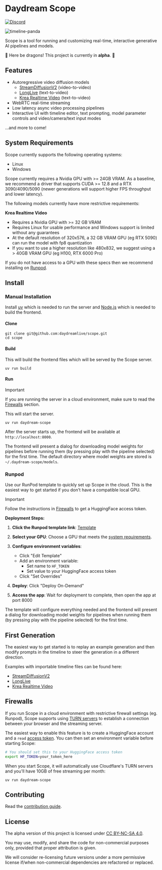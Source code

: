 # Daydream Scope

[![Discord](https://img.shields.io/badge/Discord-5865F2?logo=discord&logoColor=white)](https://discord.gg/mnfGR4Fjhp)

![timeline-panda](https://github.com/user-attachments/assets/21724fa1-d1c6-489e-bfb7-354b91e6f27b)

Scope is a tool for running and customizing real-time, interactive generative AI pipelines and models.

🚧 Here be dragons! This project is currently in **alpha**. 🚧

## Features

- Autoregressive video diffusion models
  - [StreamDiffusionV2](./pipelines/streamdiffusionv2/docs/usage.md) (video-to-video)
  - [LongLive](./pipelines/longlive/docs/usage.md) (text-to-video)
  - [Krea Realtime Video](./pipelines/krea_realtime_video/docs/usage.md) (text-to-video)
- WebRTC real-time streaming
- Low latency async video processing pipelines
- Interactive UI with timeline editor, text prompting, model parameter controls and video/camera/text input modes

...and more to come!

## System Requirements

Scope currently supports the following operating systems:

- Linux
- Windows

Scope currently requires a Nvidia GPU with >= 24GB VRAM. As a baseline, we recommend a driver that supports CUDA >= 12.8 and a RTX 3090/4090/5090 (newer generations will support higher FPS throughput and lower latency).

The following models currently have more restrictive requirements:

**Krea Realtime Video**

- Requires a Nvidia GPU with >= 32 GB VRAM
- Requires Linux for usable performance and Windows support is limited without any guarantees
- At the default resolution of 320x576, a 32 GB VRAM GPU (eg RTX 5090) can run the model with fp8 quantization
- If you want to use a higher resolution like 480x832, we suggest using a > 40GB VRAM GPU (eg H100, RTX 6000 Pro)

If you do not have access to a GPU with these specs then we recommend installing on [Runpod](#runpod).

## Install

### Manual Installation

Install [uv](https://docs.astral.sh/uv/getting-started/installation/) which is needed to run the server and [Node.js](https://nodejs.org/en/download) which is needed to build the frontend.

#### Clone

```
git clone git@github.com:daydreamlive/scope.git
cd scope
```

#### Build

This will build the frontend files which will be served by the Scope server.

```
uv run build
```

#### Run

> [!IMPORTANT]
> If you are running the server in a cloud environment, make sure to read the [Firewalls](#firewalls) section.

This will start the server.

```
uv run daydream-scope
```

After the server starts up, the frontend will be available at `http://localhost:8000`.

The frontend will present a dialog for downloading model weights for pipelines before running them (by pressing play with the pipeline selected) for the first time. The default directory where model weights are stored is `~/.daydream-scope/models`.

### Runpod

Use our RunPod template to quickly set up Scope in the cloud. This is the easiest way to get started if you don't have a compatible local GPU.

> [!IMPORTANT]
> Follow the instructions in [Firewalls](#firewalls) to get a HuggingFace access token.

**Deployment Steps:**

1. **Click the Runpod template link**: [Template](https://console.runpod.io/deploy?template=aca8mw9ivw&ref=5k8hxjq3)

2. **Select your GPU**: Choose a GPU that meets the [system requirements](#system-requirements).

3. **Configure environment variables**:
   - Click "Edit Template"
   - Add an environment variable:
     - Set name to `HF_TOKEN`
     - Set value to your HuggingFace access token
   - Click "Set Overrides"

4. **Deploy**: Click "Deploy On-Demand"

5. **Access the app**: Wait for deployment to complete, then open the app at port 8000

The template will configure everything needed and the frontend will present a dialog for downloading model weights for pipelines when running them (by pressing play with the pipeline selected) for the first time.

## First Generation

The easiest way to get started is to replay an example generation and then modify prompts in the timeline to steer the generation in a different direction.

Examples with importable timeline files can be found here:

- [StreamDiffusionV2](./pipelines/streamdiffusionv2/docs/usage.md)
- [LongLive](./pipelines/longlive/docs/usage.md)
- [Krea Realtime Video](./pipelines/krea_realtime_video/docs/usage.md)

## Firewalls

If you run Scope in a cloud environment with restrictive firewall settings (eg. Runpod), Scope supports using [TURN servers](https://webrtc.org/getting-started/turn-server) to establish a connection between your browser and the streaming server.

The easiest way to enable this feature is to create a HuggingFace account and a `read` [access token](https://huggingface.co/docs/hub/en/security-tokens). You can then set an environment variable before starting Scope:

```bash
# You should set this to your HuggingFace access token
export HF_TOKEN=your_token_here
```

When you start Scope, it will automatically use Cloudflare's TURN servers and you'll have 10GB of free streaming per month:

```
uv run daydream-scope
```

## Contributing

Read the [contribution guide](./docs/contributing.md).

## License

The alpha version of this project is licensed under [CC BY-NC-SA 4.0](./LICENSE).

You may use, modify, and share the code for non-commercial purposes only, provided that proper attribution is given.

We will consider re-licensing future versions under a more permissive license if/when non-commercial dependencies are refactored or replaced.
